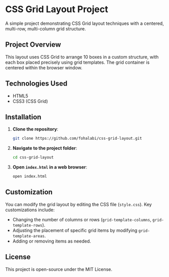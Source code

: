 # CSS Grid Layout Project

A simple project demonstrating CSS Grid layout techniques with a centered, multi-row, multi-column grid structure.

## Project Overview

This layout uses CSS Grid to arrange 10 boxes in a custom structure, with each box placed precisely using grid templates. The grid container is centered within the browser window.

## Technologies Used

- HTML5
- CSS3 (CSS Grid)

## Installation

1. **Clone the repository**:
   ```bash
   git clone https://github.com/fohalabi/css-grid-layout.git
   ```

2. **Navigate to the project folder**:
   ```bash
   cd css-grid-layout
   ```

3. **Open `index.html` in a web browser**:
   ```bash
   open index.html
   ```

## Customization

You can modify the grid layout by editing the CSS file (`style.css`). Key customizations include:

- Changing the number of columns or rows (`grid-template-columns`, `grid-template-rows`).
- Adjusting the placement of specific grid items by modifying `grid-template-areas`.
- Adding or removing items as needed.

## License

This project is open-source under the MIT License.